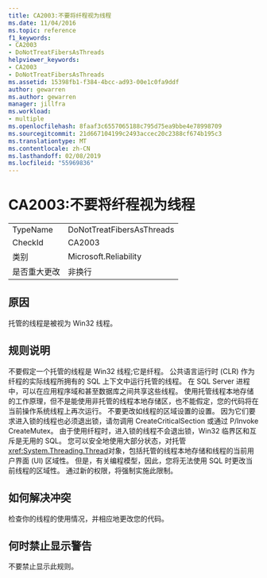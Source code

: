 ```yaml
---
title: CA2003:不要将纤程视为线程
ms.date: 11/04/2016
ms.topic: reference
f1_keywords:
- CA2003
- DoNotTreatFibersAsThreads
helpviewer_keywords:
- CA2003
- DoNotTreatFibersAsThreads
ms.assetid: 15398fb1-f384-4bcc-ad93-00e1c0fa9ddf
author: gewarren
ms.author: gewarren
manager: jillfra
ms.workload:
- multiple
ms.openlocfilehash: 8faaf3c6557065188c795d75ea9bbe4e78998709
ms.sourcegitcommit: 21d667104199c2493accec20c2388cf674b195c3
ms.translationtype: MT
ms.contentlocale: zh-CN
ms.lasthandoff: 02/08/2019
ms.locfileid: "55969836"
---
```

# <a name="ca2003-do-not-treat-fibers-as-threads"></a>CA2003:不要将纤程视为线程

|||
|-|-|
|TypeName|DoNotTreatFibersAsThreads|
|CheckId|CA2003|
|类别|Microsoft.Reliability|
|是否重大更改|非换行|

## <a name="cause"></a>原因

托管的线程是被视为 Win32 线程。

## <a name="rule-description"></a>规则说明

不要假定一个托管的线程是 Win32 线程;它是纤程。 公共语言运行时 (CLR) 作为纤程的实际线程所拥有的 SQL 上下文中运行托管的线程。 在 SQL Server 进程中，可以在应用程序域和甚至数据库之间共享这些线程。 使用托管线程本地存储的工作原理，但不是能使用非托管的线程本地存储区，也不能假定，您的代码将在当前操作系统线程上再次运行。 不要更改如线程的区域设置的设置。 因为它们要求进入锁的线程也必须退出锁，请勿调用 CreateCriticalSection 或通过 P/Invoke CreateMutex。 由于使用纤程时，进入锁的线程不会退出锁，Win32 临界区和互斥是无用的 SQL。 您可以安全地使用大部分状态，对托管<xref:System.Threading.Thread>对象，包括托管的线程本地存储和线程的当前用户界面 (UI) 区域性。 但是，有关编程模型，因此，您将无法使用 SQL 时更改当前线程的区域性。 通过新的权限，将强制实施此限制。

## <a name="how-to-fix-violations"></a>如何解决冲突

检查你的线程的使用情况，并相应地更改您的代码。

## <a name="when-to-suppress-warnings"></a>何时禁止显示警告

不要禁止显示此规则。